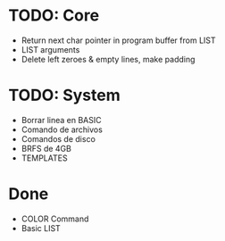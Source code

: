 # TODO: Core
- Return next char pointer in program buffer from LIST
- LIST arguments
- Delete left zeroes & empty lines, make padding

# TODO: System
- Borrar linea en BASIC
- Comando de archivos
- Comandos de disco
- BRFS de 4GB
- TEMPLATES

# Done
- COLOR Command
- Basic LIST

